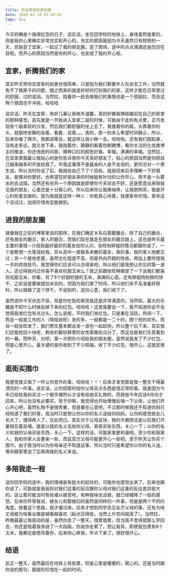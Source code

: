 ```yaml
---
title: 欢迎来我的朋友圈
date: 2016-01-18 01:45:01
tags: boy
---
```

今天的确是个值得纪念的日子，说实话，坐在回学校的地铁上，身体虽然是累的，但是我的心里确实非常充实和开心的。充实的原因是因为今天虽然只有短短的一天，但是逛了宜家，一起见了我的朋友圈，逛了商场，途中的点点滴滴还是历历在目呢。而开心的原因当然是你的开心，也变成了我的开心啦。

<!-- more -->

## 宜家，折腾我们的家
其实昨天带你去宜家的初衷也很简单，只是因为我们都要步入社会去工作，当然就免不了租房子的问题，随之而来的就是好好的打扮我们的家，这样才能在日常里过的舒服，过的滋润。当然拉，陪着你一起去做我们的事情也是一个原因拉，而且这两个原因也不冲突。哈哈哈

说实话，昨天在宜家，有好几幕让我格外温馨，真的好像我俩结婚后在自己的家里的那种感觉。首先就是一开始进入宜家二层的时候，可能由于走的有点累，正巧发现有个超柔软的沙发，然后我们都舒服的坐上去了，我搂着你的肩，头靠着你的头，就那样安静的坐着，看着，说着。。。真的，那一刻多么希望时间静止，所以，后来你催了两次，我都说等会，就这样让我小眯一会。哈哈哈。还有我们刚起身，没有走多远，就又坐下来，我抱着你，静静的看着你刷微博，看你关注的化妆类博主的推送，你还俏皮的问我，哪种口红的颜色好看。幸福，满满的幸福。当然拉，在宜家里面最让我贴心的是你告诉我你今天来好朋友了。贴心的原因当然是你把自己越来越多的开放给我了。毕竟这事情不是最亲的人是不会说的，更何况对一个男生说。所以当时你说了后，我就给自己下了个目标，就是回来后多理解一下好朋友，能够对你更好。也希望在好朋友来的时候能有针对的让你开心，而不是一头雾水的去试探。当然还有另外一个原因就是即使你今天状态不好，还是愿意出来陪我见我的朋友，心里还是十分窝心的。所以后来你让我换咖啡，让我倒热茶，我是开心的抢着去做的。因为我就是这样一种人：你若真心待我，我便拿命珍惜。拿命这个没试过，加倍珍惜肯定能做到。


## 进我的朋友圈
就像我在之前的博客里说的那样，在我们确定关系后需要磨合，除了自己的磨合，还有朋友的磨合，家人的磨合，而我们现在就走在朋友的磨合路上。这也是昨天最主要的事情--介绍我最好最好的基友给你认识。张旺和婷姐的情况都跟你说了，一个是敢借一大笔钱给我，并从高中一直联系未散的基友，我的事，我的家人他都见过；另一个是他老婆，虽然文化程度不高，但是外向开朗的性格，再加上要传授我一手的烘焙技巧，我觉得你们应该可以合得来吧。所以他们是我想让你见的第一波人。还记得我问过你喜不喜欢吃甜玉米么？我之前跟张旺稍微提了一下说我们都喜欢吃甜玉米，你看，背了8个好甜好甜的玉米，满满的心意。还有婷姐特别做的饼干，之前说是要做提拉米苏的，但因为我们换了时间，所以他们来不及准备好原料，所以就做了这个饼干。不说别的，这份心意，我们收下了。

虽然说你今天状态不佳，但是你吃饭的表现我还是非常满意的。当然啦，最大的乐趣是不知什么时候会掉下来的红包。哈哈哈！这里我要说一下，我不知道你会不会觉得我发红包有点过头。怎么说呢，平时我们发红包，只是重在活跃，热闹一下，而且一般是工作的人（特指张旺）发的多，一般都是一二十的，图个抢的欢乐。而且一般张旺发了，我们男生基本都会发一波也一起起哄，所以整个玩下来，其实我们还能抢回十块呢，剩余的都给群里的女性家属给瓜分了，而这也是我们乐意看到的一幕。而昨天，对吧，第一次把你介绍给我的朋友圈，虽然说我发了不少红包，但是心里开心，最关键的是你收到了不少祝福，收了不少红包，很开心，这就足够了。

## 逛街买围巾
我感觉我又做了一件让你意外的事，哈哈哈！！！后来才发觉那是我一整天干得最漂亮的一件事。说实话，让你回家时给你父母买点东西是很正常的事。我是因为今年已经给我妈买过一个银手镯所以才没有给她买礼物的，而我爸今年应该6月份才回来，所以也没有必要买。至于你嘛，我觉得也开始慢慢反哺一下父母，让他们开心开心吧，虽然礼物不是很贵重，但是重在心意吧。不过那时候我还不知道你妈已经知道了我们的事，我当时只是想让你以你的名义送给你妈妈，让你妈感觉她女儿长大了，懂得疼人了，仅此而已。其实对于父母这块，我的大概想法是以后我们尽量相互着反哺。就是以我的名义去给你父母，弟弟买些东西，关心一下；以你的名义给我的父母买些东西，关心一下。这样的话，可能家里更和谐吧。至少你和我家人，我和你家人会更亲一些，而且双方父母可能更开心一些吧。至于昨天让你买个围巾，由于我当时以为你母亲还不知道这事，所以当时只是希望你以你的名义送，等你跟家里说了后再用我的名义来说。


## 多陪我走一程
送你回学校的途中，我的情绪是有挺大的起伏的，可能你也感觉出来了。后来也跟你说了，可能就是我爸妈对我们这事的反应跟你父母对我们这事的反应差异挺大的。这让我可能当时有些难以接受吧，有种我啥也没做，就已经被降了一级的感觉。后来你开导我说，嫁女儿和娶媳妇的虽然是同样的一件事，但是是两个不同的角度。按着这个思路，我才缓过来。后来才想到同学去见女方父母的事，还有为啥丈母娘为啥看女婿是越看越喜欢（起点压得低，当然上升空间就高了）。当然拉，昨晚最最让我感动的是，虽然你走了一整天，很累很累，但当我不舍得就那么早回去，你还是陪着我多绕了一大段路。你说你走累了，想让我背。即使我包里有8个玉米，我都还是想背着你，后来你心疼我，早点下来了。很好很开心。


## 结语
反正一整天，虽然最后在地铁上有些累，但是心里是暖暖的，窝心的。还是当时跟你说的那句，狠狠的珍惜在一起的时间。


